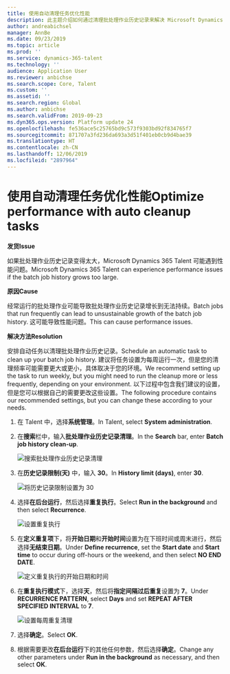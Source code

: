 ```yaml
---
title: 使用自动清理任务优化性能
description: 此主题介绍如何通过清理批处理作业历史记录来解决 Microsoft Dynamics 365 Talent 的某些性能问题。
author: andreabichsel
manager: AnnBe
ms.date: 09/23/2019
ms.topic: article
ms.prod: ''
ms.service: dynamics-365-talent
ms.technology: ''
audience: Application User
ms.reviewer: anbichse
ms.search.scope: Core, Talent
ms.custom: ''
ms.assetid: ''
ms.search.region: Global
ms.author: anbichse
ms.search.validFrom: 2019-09-23
ms.dyn365.ops.version: Platform update 24
ms.openlocfilehash: fe536ace5c25765bd9c573f9303bd92f834765f7
ms.sourcegitcommit: 871707a3fd236da693a3d51f401eb0cb9d4bae39
ms.translationtype: HT
ms.contentlocale: zh-CN
ms.lasthandoff: 12/06/2019
ms.locfileid: "2897964"
---
```

# <a name="optimize-performance-with-auto-cleanup-tasks"></a><span data-ttu-id="28130-103">使用自动清理任务优化性能</span><span class="sxs-lookup"><span data-stu-id="28130-103">Optimize performance with auto cleanup tasks</span></span>

<span data-ttu-id="28130-104">**发货**</span><span class="sxs-lookup"><span data-stu-id="28130-104">**Issue**</span></span>

<span data-ttu-id="28130-105">如果批处理作业历史记录变得太大，Microsoft Dynamics 365 Talent 可能遇到性能问题。</span><span class="sxs-lookup"><span data-stu-id="28130-105">Microsoft Dynamics 365 Talent can experience performance issues if the batch job history grows too large.</span></span>

<span data-ttu-id="28130-106">**原因**</span><span class="sxs-lookup"><span data-stu-id="28130-106">**Cause**</span></span>

<span data-ttu-id="28130-107">经常运行的批处理作业可能导致批处理作业历史记录增长到无法持续。</span><span class="sxs-lookup"><span data-stu-id="28130-107">Batch jobs that run frequently can lead to unsustainable growth of the batch job history.</span></span> <span data-ttu-id="28130-108">这可能导致性能问题。</span><span class="sxs-lookup"><span data-stu-id="28130-108">This can cause performance issues.</span></span> 

<span data-ttu-id="28130-109">**解决方法**</span><span class="sxs-lookup"><span data-stu-id="28130-109">**Resolution**</span></span>

<span data-ttu-id="28130-110">安排自动任务以清理批处理作业历史记录。</span><span class="sxs-lookup"><span data-stu-id="28130-110">Schedule an automatic task to clean up your batch job history.</span></span> <span data-ttu-id="28130-111">建议将任务设置为每周运行一次，但是您的清理频率可能需要更大或更小，具体取决于您的环境。</span><span class="sxs-lookup"><span data-stu-id="28130-111">We recommend setting up the task to run weekly, but you might need to run the cleanup more or less frequently, depending on your environment.</span></span> <span data-ttu-id="28130-112">以下过程中包含我们建议的设置，但是您可以根据自己的需要更改这些设置。</span><span class="sxs-lookup"><span data-stu-id="28130-112">The following procedure contains our recommended settings, but you can change these according to your needs.</span></span>

1. <span data-ttu-id="28130-113">在 Talent 中，选择**系统管理**。</span><span class="sxs-lookup"><span data-stu-id="28130-113">In Talent, select **System administration**.</span></span>

2. <span data-ttu-id="28130-114">在**搜索**栏中，输入**批处理作业历史记录清理**。</span><span class="sxs-lookup"><span data-stu-id="28130-114">In the **Search** bar, enter **Batch job history clean-up**.</span></span>

   ![搜索批处理作业历史记录清理](media/talent-batch-history-cleanup-search-bar.png)

3. <span data-ttu-id="28130-116">在**历史记录限制(天)** 中，输入 **30**。</span><span class="sxs-lookup"><span data-stu-id="28130-116">In **History limit (days)**, enter **30**.</span></span>

   ![将历史记录限制设置为 30](media/talent-batch-history-cleanup-history-limit.png)

4. <span data-ttu-id="28130-118">选择**在后台运行**，然后选择**重复执行**。</span><span class="sxs-lookup"><span data-stu-id="28130-118">Select **Run in the background** and then select **Recurrence**.</span></span>

   ![设置重复执行](media/talent-batch-history-cleanup-recurrence.png)

5. <span data-ttu-id="28130-120">在**定义重复项**下，将**开始日期**和**开始时间**设置为在下班时间或周末进行，然后选择**无结束日期**。</span><span class="sxs-lookup"><span data-stu-id="28130-120">Under **Define recurrence**, set the **Start date** and **Start time** to occur during off-hours or the weekend, and then select **NO END DATE**.</span></span> 

   ![定义重复执行的开始日期和时间](media/talent-batch-history-cleanup-define-recurrence.png)

6. <span data-ttu-id="28130-122">在**重复执行模式**下，选择**天**，然后将**指定间隔过后重复**设置为 **7**。</span><span class="sxs-lookup"><span data-stu-id="28130-122">Under **RECURRENCE PATTERN**, select **Days** and set **REPEAT AFTER SPECIFIED INTERVAL** to **7**.</span></span>

   ![设置每周重复清理](media/talent-batch-history-cleanup-recurrence-pattern.png)

7. <span data-ttu-id="28130-124">选择**确定**。</span><span class="sxs-lookup"><span data-stu-id="28130-124">Select **OK**.</span></span>

8. <span data-ttu-id="28130-125">根据需要更改**在后台运行**下的其他任何参数，然后选择**确定**。</span><span class="sxs-lookup"><span data-stu-id="28130-125">Change any other parameters under **Run in the background** as necessary, and then select **OK**.</span></span>

